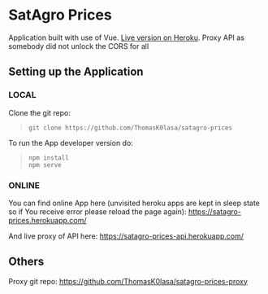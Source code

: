 # SatAgro Prices
Application built with use of Vue. [Live version on Heroku](https://satagro-prices.herokuapp.com/).
Proxy API as somebody did not unlock the CORS for all


## Setting up the Application

### LOCAL

Clone the git repo:
> `git clone https://github.com/ThomasK0lasa/satagro-prices`

To run the App developer version do:

> `npm install`<br>
> `npm serve`

### ONLINE

You can find online App here (unvisited heroku apps are kept in sleep state so if You receive error please reload the page again):
https://satagro-prices.herokuapp.com/

And live proxy of API here:
https://satagro-prices-api.herokuapp.com/

## Others
Proxy git repo: https://github.com/ThomasK0lasa/satagro-prices-proxy
